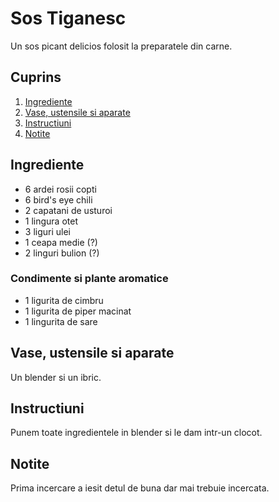 # Sos Tiganesc

Un sos picant delicios folosit la preparatele din carne.

## Cuprins

1. [Ingrediente](#ingrediente)
2. [Vase, ustensile si aparate](#vase-ustensile-aparate)
3. [Instructiuni](#instructiuni)
4. [Notite](#notite)

<a id="ingrediente"></a>

## Ingrediente

- 6 ardei rosii copti
- 6 bird's eye chili
- 2 capatani de usturoi
- 1 lingura otet
- 3 liguri ulei
- 1 ceapa medie (?)
- 2 linguri bulion (?)

### Condimente si plante aromatice

- 1 ligurita de cimbru
- 1 ligurita de piper macinat
- 1 lingurita de sare

<a id="vase-ustensile-aparate"></a>

## Vase, ustensile si aparate

Un blender si un ibric.

<a id="instructiuni"></a>

## Instructiuni

Punem toate ingredientele in blender si le dam intr-un clocot.

<a id="notite"></a>

## Notite

Prima incercare a iesit detul de buna dar mai trebuie incercata.